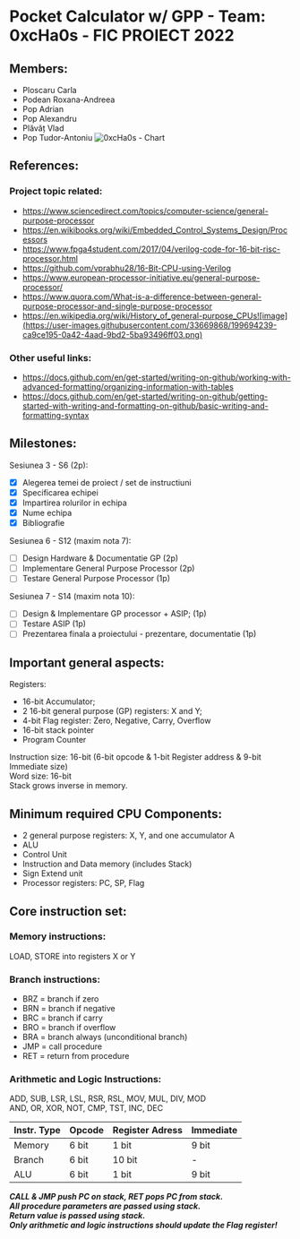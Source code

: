 # Pocket Calculator w/ GPP - Team: 0xcHa0s - FIC PROIECT 2022      

## Members:
* Ploscaru Carla
* Podean Roxana-Andreea
* Pop Adrian
* Pop Alexandru
* Plăvăț Vlad
* Pop Tudor-Antoniu
![0xcHa0s - Chart](https://user-images.githubusercontent.com/33669868/196945744-92fc6371-6e7e-41b3-879b-69a125951664.png)

## References:
### Project topic related:
* https://www.sciencedirect.com/topics/computer-science/general-purpose-processor
* https://en.wikibooks.org/wiki/Embedded_Control_Systems_Design/Processors
* https://www.fpga4student.com/2017/04/verilog-code-for-16-bit-risc-processor.html
* https://github.com/vprabhu28/16-Bit-CPU-using-Verilog
* https://www.european-processor-initiative.eu/general-purpose-processor/
* https://www.quora.com/What-is-a-difference-between-general-purpose-processor-and-single-purpose-processor
* https://en.wikipedia.org/wiki/History_of_general-purpose_CPUs![image](https://user-images.githubusercontent.com/33669868/199694239-ca9ce195-0a42-4aad-9bd2-5ba93496ff03.png)


### Other useful links:
* https://docs.github.com/en/get-started/writing-on-github/working-with-advanced-formatting/organizing-information-with-tables
* https://docs.github.com/en/get-started/writing-on-github/getting-started-with-writing-and-formatting-on-github/basic-writing-and-formatting-syntax

## Milestones:
Sesiunea 3 - S6 (2p):
- [X] Alegerea temei de proiect / set de instructiuni
- [X] Specificarea echipei
- [X] Impartirea rolurilor in echipa
- [X] Nume echipa
- [X] Bibliografie

Sesiunea 6 - S12 (maxim nota 7):
- [ ] Design Hardware & Documentatie GP (2p)
- [ ] Implementare General Purpose Processor (2p)
- [ ] Testare General Purpose Processor (1p)

Sesiunea 7 - S14 (maxim nota 10):
- [ ] Design & Implementare GP processor + ASIP; (1p)
- [ ] Testare ASIP (1p)
- [ ] Prezentarea finala a proiectului - prezentare, documentatie (1p)

## Important general aspects:
Registers:
* 16-bit Accumulator;
* 2 16-bit general purpose (GP) registers: X and Y;
* 4-bit Flag register: Zero, Negative, Carry, Overflow
* 16-bit stack pointer
* Program Counter

Instruction size: 16-bit (6-bit opcode & 1-bit Register address & 9-bit Immediate size)</br>Word size: 16-bit</br>Stack grows inverse in memory.

## Minimum required CPU Components:
* 2 general purpose registers: X, Y, and one accumulator A
* ALU
* Control Unit
* Instruction and Data memory (includes Stack)
* Sign Extend unit
* Processor registers: PC, SP, Flag

## Core instruction set:

### Memory instructions: 
LOAD, STORE into registers X or Y

### Branch instructions:
* BRZ = branch if zero
* BRN = branch if negative
* BRC = branch if carry
* BRO = branch if overflow
* BRA = branch always (unconditional branch)
* JMP = call procedure
* RET = return from procedure

### Arithmetic and Logic Instructions:
ADD, SUB, LSR, LSL, RSR, RSL, MOV, MUL, DIV, MOD</br>AND, OR, XOR, NOT, CMP, TST, INC, DEC

|Instr. Type|Opcode|Register Adress|Immediate|
|-----------|------|---------------|---------|
|Memory|6 bit|1 bit|9 bit|
|Branch|6 bit|10 bit|-|
|ALU|6 bit|1 bit|9 bit|

**_CALL & JMP push PC on stack, RET pops PC from stack.</br>All procedure parameters are passed using stack.</br>Return value is passed using stack._**</br>**_Only arithmetic and logic instructions should update the Flag register!_**
